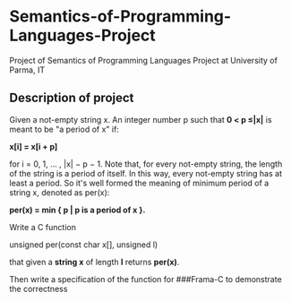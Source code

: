 # Semantics-of-Programming-Languages-Project
Project of Semantics of Programming Languages Project at University of Parma, IT

## Description of project

Given a not-empty string x.  An integer number p such that
**0 < p ≤|x|** is meant to be "a period of x" if:

  **x[i] = x[i + p]**

for i = 0, 1, ... , |x| − p − 1.
Note that, for every not-empty string,  the length of the string
is a period of itself.  In this way, every not-empty string
has at least a period.  So it's well formed the meaning of minimum
period of a string x, denoted as per(x):

  **per(x) = min { p | p is a period of x }.**

Write a C function 

   unsigned per(const char x[], unsigned l)

that given a **string x** of length **l** returns **per(x)**. 

Then write a specification of the function for ###Frama-C to demonstrate the correctness
